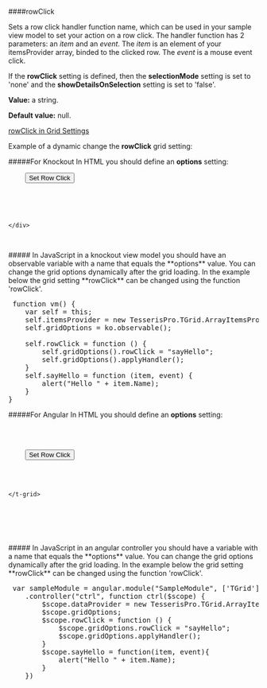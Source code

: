 ﻿####rowClick

Sets a row click handler function name, which can be used in your sample view model to set your action on a row click. 
The handler function has 2 parameters: an *item* and an *event*. 
The *item* is an element of your itemsProvider array, binded to the clicked row. 
The *event* is a mouse event click.

If the **rowClick** setting is defined, then the **selectionMode** setting is set to 'none' and the **showDetailsOnSelection** setting is set to 'false'.

**Value:** a string.

**Default value:** null.

[rowClick in Grid Settings](#!/GridSettings/rowClick)

Example of a dynamic change the **rowClick** grid setting:

#####For Knockout
In HTML you should define an **options** setting:

<pre class="brush: html">
	<input type="button" value="Set Row Click" data-bind="click: rowClick" />
    <div data-bind="tgrid: { provider: itemsProvider, options: gridOptions}">
        <script type="text/html">
            <column data-g-member="Name">
            </column>
        </script>
    </div>
</pre>
#####
In JavaScript in a knockout view model you should have an observable variable with a name that equals the **options** value. 
You can change the grid options dynamically after the grid loading. In the example below the grid setting **rowClick**
can be changed using the function 'rowClick'.

<pre class="brush: js">
 function vm() {
    var self = this;
    self.itemsProvider = new TesserisPro.TGrid.ArrayItemsProvider(items);
    self.gridOptions = ko.observable();

    self.rowClick = function () {
        self.gridOptions().rowClick = "sayHello";
        self.gridOptions().applyHandler();
    }
    self.sayHello = function (item, event) {
        alert("Hello " + item.Name);
    }
}
</pre>

#####For Angular
In HTML you should define an **options** setting:
<pre class="brush: html">
<div ng-app="SampleModule">
  <div ng-controller="ctrl">
	<input type="button" value="Set Row Click" ng-click="rowClick();"/>
	<t-grid id="test-angular" provider="dataProvider" options="gridOptions">
		<script type="text/html">
            <column  data-g-member="Name"> 
            </column>
		</script>
	</t-grid>
  </div>
</div>
</pre>
#####
In JavaScript in an angular controller you should have a variable with a name that equals the **options** value. 
You can change the grid options dynamically after the grid loading. In the example below the grid setting **rowClick**
can be changed using the function 'rowClick'.

<pre class="brush:js">
 var sampleModule = angular.module("SampleModule", ['TGrid'])
    .controller("ctrl", function ctrl($scope) {
        $scope.dataProvider = new TesserisPro.TGrid.ArrayItemsProvider(items);
        $scope.gridOptions;
		$scope.rowClick = function () {
            $scope.gridOptions.rowClick = "sayHello";
            $scope.gridOptions.applyHandler();
		}
		$scope.sayHello = function(item, event){
			alert("Hello " + item.Name);
		}
	})
</pre>

#####

<script type="text/javascript">
    SyntaxHighlighter.highlight();
</script>